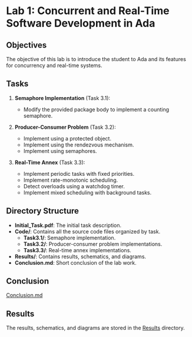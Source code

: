 # Lab 1: Concurrent and Real-Time Software Development in Ada

## Objectives

The objective of this lab is to introduce the student to Ada and its features for concurrency and real-time systems.

## Tasks

1. **Semaphore Implementation** (Task 3.1):
   - Modify the provided package body to implement a counting semaphore.

2. **Producer-Consumer Problem** (Task 3.2):
   - Implement using a protected object.
   - Implement using the rendezvous mechanism.
   - Implement using semaphores.

3. **Real-Time Annex** (Task 3.3):
   - Implement periodic tasks with fixed priorities.
   - Implement rate-monotonic scheduling.
   - Detect overloads using a watchdog timer.
   - Implement mixed scheduling with background tasks.

## Directory Structure

- **Initial_Task.pdf**: The initial task description.
- **Code/**: Contains all the source code files organized by task.
  - **Task3.1/**: Semaphore implementation.
  - **Task3.2/**: Producer-consumer problem implementations.
  - **Task3.3/**: Real-time annex implementations.
- **Results/**: Contains results, schematics, and diagrams.
- **Conclusion.md**: Short conclusion of the lab work.

## Conclusion

[Conclusion.md](./Conclusion.md)

## Results

The results, schematics, and diagrams are stored in the [Results](./Results/) directory.
